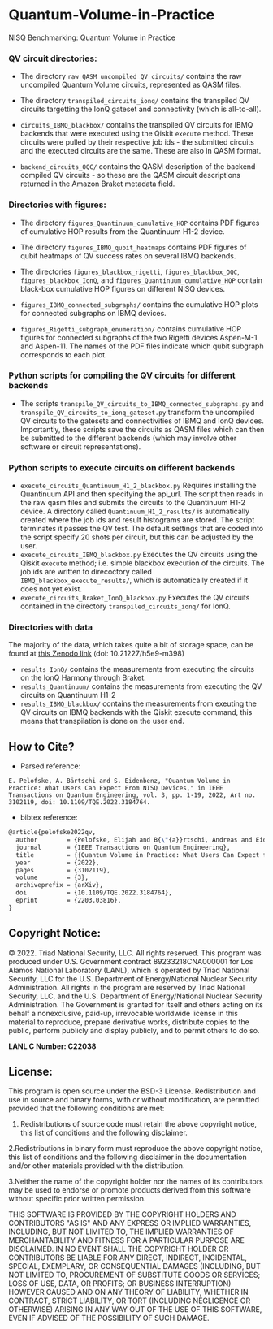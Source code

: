 # Quantum-Volume-in-Practice
NISQ Benchmarking: Quantum Volume in Practice

### QV circuit directories:

- The directory `raw_QASM_uncompiled_QV_circuits/` contains the raw uncompiled Quantum Volume circuits, represented as QASM files.

- The directory `transpiled_circuits_ionq/` contains the transpiled QV circuits targetting the IonQ gateset and connectivity (which is all-to-all). 

- `circuits_IBMQ_blackbox/` contains the transpiled QV circuits for IBMQ backends that were executed using the Qiskit `execute` method. These circuits were pulled by their respective job ids - the submitted circuits and the executed circuits are the same. These are also in QASM format. 

- `backend_circuits_OQC/` contains the QASM description of the backend compiled QV circuits - so these are the QASM circuit descriptions returned in the Amazon Braket metadata field. 

### Directories with figures:

- The directory `figures_Quantinuum_cumulative_HOP` contains PDF figures of cumulative HOP results from the Quantinuum H1-2 device.

- The directory `figures_IBMQ_qubit_heatmaps` contains PDF figures of qubit heatmaps of QV success rates on several IBMQ backends. 

- The directories `figures_blackbox_rigetti`, `figures_blackbox_OQC`, `figures_blackbox_IonQ`, and `figures_Quantinuum_cumulative_HOP` contain black-box cumulative HOP figures on different NISQ devices.

- `figures_IBMQ_connected_subgraphs/` contains the cumulative HOP plots for connected subgraphs on IBMQ devices. 

- `figures_Rigetti_subgraph_enumeration/` contains cumulative HOP figures for connected subgraphs of the two Rigetti devices Aspen-M-1 and Aspen-11. The names of the PDF files indicate which qubit subgraph corresponds to each plot. 

### Python scripts for compiling the QV circuits for different backends

- The scripts `transpile_QV_circuits_to_IBMQ_connected_subgraphs.py` and `transpile_QV_circuits_to_ionq_gateset.py` transform the uncompiled QV circuits to the gatesets and connectivities of IBMQ and IonQ devices. Importantly, these scripts save the circuits as QASM files which can then be submitted to the different backends (which may involve other software or circuit representations).

### Python scripts to execute circuits on different backends

- `execute_circuits_Quantinuum_H1_2_blackbox.py` Requires installing the Quantinuum API and then specifying the api_url. The script then reads in the raw qasm files and submits the circuits to the Quantinuum H1-2 device. A directory called `Quantinuum_H1_2_results/` is automatically created where the job ids and result histograms are stored. The script terminates it passes the QV test. The default settings that are coded into the script specify 20 shots per circuit, but this can be adjusted by the user. 
- `execute_circuits_IBMQ_blackbox.py` Executes the QV circuits using the Qiskit `execute` method; i.e. simple blackbox execution of the circuits. The job ids are written to direcoctory called `IBMQ_blackbox_execute_results/`, which is automatically created if it does not yet exist. 
- `execute_circuits_Braket_IonQ_blackbox.py` Executes the QV circuits contained in the directory `transpiled_circuits_ionq/` for IonQ.

### Directories with data

The majority of the data, which takes quite a bit of storage space, can be found at [this Zenodo link](https://zenodo.org/record/6360668#.Y-tVOcHMKEu) (doi: 10.21227/h5e9-m398)

- `results_IonQ/` contains the measurements from executing the circuits on the IonQ Harmony through Braket. 
- `results_Quantinuum/` contains the measurements from executing the QV circuits on Quantinuum H1-2
- `results_IBMQ_blackbox/` contains the measurements from exeuting the QV circuits on IBMQ backends with the Qiskit execute command, this means that transpilation is done on the user end.

## How to Cite?

- Parsed reference:
```
E. Pelofske, A. Bärtschi and S. Eidenbenz, "Quantum Volume in Practice: What Users Can Expect From NISQ Devices," in IEEE Transactions on Quantum Engineering, vol. 3, pp. 1-19, 2022, Art no. 3102119, doi: 10.1109/TQE.2022.3184764.
```

- bibtex reference:
```latex
@article{pelofske2022qv,
  author        = {Pelofske, Elijah and B{\"{a}}rtschi, Andreas and Eidenbenz, Stephan},
  journal       = {IEEE Transactions on Quantum Engineering},
  title         = {{Quantum Volume in Practice: What Users Can Expect from NISQ Devices}},
  year          = {2022},
  pages         = {3102119},
  volume        = {3},
  archiveprefix = {arXiv},
  doi           = {10.1109/TQE.2022.3184764},
  eprint        = {2203.03816},
}
```

## Copyright Notice:
© 2022. Triad National Security, LLC. All rights reserved.
This program was produced under U.S. Government contract 89233218CNA000001 for Los Alamos
National Laboratory (LANL), which is operated by Triad National Security, LLC for the U.S.
Department of Energy/National Nuclear Security Administration. All rights in the program are
reserved by Triad National Security, LLC, and the U.S. Department of Energy/National Nuclear
Security Administration. The Government is granted for itself and others acting on its behalf a
nonexclusive, paid-up, irrevocable worldwide license in this material to reproduce, prepare
derivative works, distribute copies to the public, perform publicly and display publicly, and to permit
others to do so.

**LANL C Number: C22038**

## License:
This program is open source under the BSD-3 License.
Redistribution and use in source and binary forms, with or without modification, are permitted
provided that the following conditions are met:
1. Redistributions of source code must retain the above copyright notice, this list of conditions and
the following disclaimer.
 
2.Redistributions in binary form must reproduce the above copyright notice, this list of conditions
and the following disclaimer in the documentation and/or other materials provided with the
distribution.
 
3.Neither the name of the copyright holder nor the names of its contributors may be used to endorse
or promote products derived from this software without specific prior written permission.

THIS SOFTWARE IS PROVIDED BY THE COPYRIGHT HOLDERS AND CONTRIBUTORS "AS
IS" AND ANY EXPRESS OR IMPLIED WARRANTIES, INCLUDING, BUT NOT LIMITED TO, THE
IMPLIED WARRANTIES OF MERCHANTABILITY AND FITNESS FOR A PARTICULAR
PURPOSE ARE DISCLAIMED. IN NO EVENT SHALL THE COPYRIGHT HOLDER OR
CONTRIBUTORS BE LIABLE FOR ANY DIRECT, INDIRECT, INCIDENTAL, SPECIAL,
EXEMPLARY, OR CONSEQUENTIAL DAMAGES (INCLUDING, BUT NOT LIMITED TO,
PROCUREMENT OF SUBSTITUTE GOODS OR SERVICES; LOSS OF USE, DATA, OR PROFITS;
OR BUSINESS INTERRUPTION) HOWEVER CAUSED AND ON ANY THEORY OF LIABILITY,
WHETHER IN CONTRACT, STRICT LIABILITY, OR TORT (INCLUDING NEGLIGENCE OR
OTHERWISE) ARISING IN ANY WAY OUT OF THE USE OF THIS SOFTWARE, EVEN IF
ADVISED OF THE POSSIBILITY OF SUCH DAMAGE.
